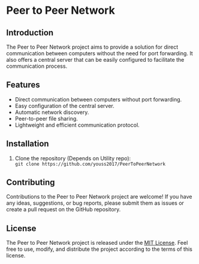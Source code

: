 <!DOCTYPE html>
<html>
<body>
  <h1>Peer to Peer Network</h1>

  <h2>Introduction</h2>
  <p>The Peer to Peer Network project aims to provide a solution for direct communication between computers without the need for port forwarding. It also offers a central server that can be easily configured to facilitate the communication process.</p>

  <h2>Features</h2>
  <ul>
    <li>Direct communication between computers without port forwarding.</li>
    <li>Easy configuration of the central server.</li>
    <li>Automatic network discovery.</li>
    <li>Peer-to-peer file sharing.</li>
    <li>Lightweight and efficient communication protocol.</li>
  </ul>

  <h2>Installation</h2>
  <ol>
    <li>Clone the repository (Depends on Utility repo):</li>
    <code>git clone https://github.com/youss2017/PeerToPeerNetwork</code>
  </ol>

 
  <h2>Contributing</h2>
  <p>Contributions to the Peer to Peer Network project are welcome! If you have any ideas, suggestions, or bug reports, please submit them as issues or create a pull request on the GitHub repository.</p>

  <h2>License</h2>
  <p>The Peer to Peer Network project is released under the <a href="LICENSE">MIT License</a>. Feel free to use, modify, and distribute the project according to the terms of this license.</p>
</body>
</html>
